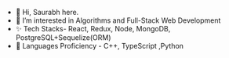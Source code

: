 - 👋 Hi, Saurabh here.
- 👀 I’m interested in Algorithms and Full-Stack Web Development
- ✨ Tech Stacks- React, Redux, Node, MongoDB, PostgreSQL+Sequelize(ORM)
- 🌱 Languages Proficiency - C++, TypeScript ,Python

<!---
YourGoodFriendSP/YourGoodFriendSP is a ✨ special ✨ repository because its `README.md` (this file) appears on your GitHub profile.
You can click the Preview link to take a look at your changes.
--->
